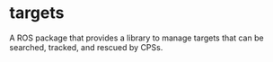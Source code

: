 # targets

A ROS package that provides a library to manage targets that can be searched, tracked, and rescued by CPSs.